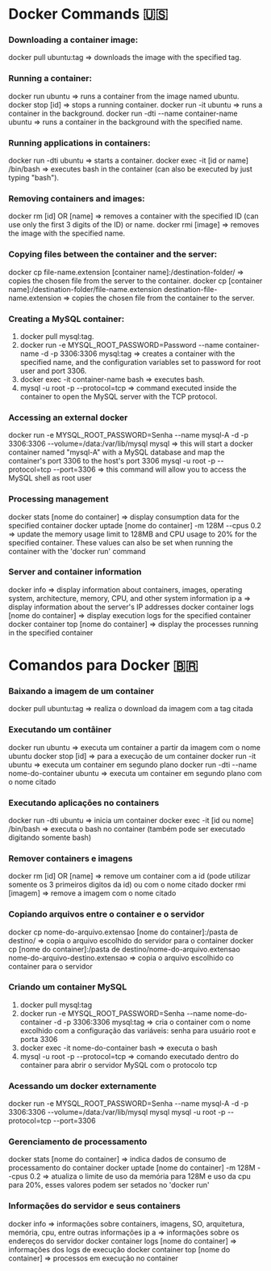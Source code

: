 # Docker Commands :us:

### Downloading a container image:
docker pull ubuntu:tag => downloads the image with the specified tag.

### Running a container:
docker run ubuntu => runs a container from the image named ubuntu.
docker stop [id] => stops a running container.
docker run -it ubuntu => runs a container in the background.
docker run -dti --name container-name ubuntu => runs a container in the background with the specified name.

### Running applications in containers:
docker run -dti ubuntu => starts a container.
docker exec -it [id or name] /bin/bash => executes bash in the container (can also be executed by just typing "bash").

### Removing containers and images:
docker rm [id] OR [name] => removes a container with the specified ID (can use only the first 3 digits of the ID) or name.
docker rmi [image] => removes the image with the specified name.

### Copying files between the container and the server:
docker cp file-name.extension [container name]:/destination-folder/ => copies the chosen file from the server to the container.
docker cp [container name]:/destination-folder/file-name.extension destination-file-name.extension => copies the chosen file from the container to the server.

### Creating a MySQL container:
1. docker pull mysql:tag.
2. docker run -e MYSQL_ROOT_PASSWORD=Password --name container-name -d -p 3306:3306 mysql:tag => creates a container with the specified name, and the configuration variables set to password for root user and port 3306.
3. docker exec -it container-name bash => executes bash.
4. mysql -u root -p --protocol=tcp => command executed inside the container to open the MySQL server with the TCP protocol.

### Accessing an external docker
docker run -e MYSQL_ROOT_PASSWORD=Senha --name mysql-A -d -p 3306:3306 --volume=/data:/var/lib/mysql mysql => this will start a docker container named "mysql-A" with a MySQL database and map the container's port 3306 to the host's port 3306
mysql -u root -p --protocol=tcp --port=3306 => this command will allow you to access the MySQL shell as root user

### Processing management
docker stats [nome do container] => display consumption data for the specified container
docker uptade [nome do container] -m 128M --cpus 0.2 => update the memory usage limit to 128MB and CPU usage to 20% for the specified container. These values can also be set when running the container with the \'docker run\' command

### Server and container information
docker info => display information about containers, images, operating system, architecture, memory, CPU, and other system information
ip a => display information about the server's IP addresses
docker container logs [nome do container] => display execution logs for the specified container
docker container top [nome do container] => display the processes running in the specified container



# Comandos para Docker :brazil:
### Baixando a imagem de um container
docker pull ubuntu:tag => realiza o download da imagem com a tag citada

### Executando um contâiner
docker run ubuntu => executa um container a partir da imagem com o nome ubuntu
docker stop [id] => para a execução de um container
docker run -it ubuntu => executa um container em segundo plano
docker run -dti --name nome-do-container ubuntu => executa um container em segundo plano com o nome citado

### Executando aplicações no containers
docker run -dti  ubuntu => inicia um container
docker exec -it [id ou nome] /bin/bash => executa o bash no container (também pode ser executado digitando somente bash)

### Remover containers e imagens
docker rm [id] OR [name] => remove um container com a id (pode utilizar somente os 3 primeiros digitos da id) ou com o nome citado
docker rmi [imagem] => remove a imagem com o nome citado

### Copiando arquivos entre o container e o servidor
docker cp nome-do-arquivo.extensao [nome do container]:/pasta de destino/ => copia o arquivo escolhido do servidor para o container
docker cp [nome do container]:/pasta de destino/nome-do-arquivo.extensao  nome-do-arquivo-destino.extensao => copia o arquivo escolhido co container para o servidor

### Criando um container MySQL
1. docker pull mysql:tag
2. docker run -e MYSQL_ROOT_PASSWORD=Senha --name nome-do-container -d -p 3306:3306 mysql:tag => cria o container com o nome excolhido com a configuração das variáveis: senha para usuário root e porta 3306
3. docker exec -it nome-do-container bash => executa o bash
4. mysql -u root -p --protocol=tcp => comando executado dentro do container para abrir o servidor MySQL com o protocolo tcp

### Acessando um docker externamente
docker run -e MYSQL_ROOT_PASSWORD=Senha --name mysql-A -d -p 3306:3306 --volume=/data:/var/lib/mysql mysql
mysql -u root -p --protocol=tcp --port=3306

### Gerenciamento de processamento
docker stats [nome do container] => indica dados de consumo de processamento do container
docker uptade [nome do container] -m 128M --cpus 0.2 => atualiza o limite de uso da memória para 128M e uso da cpu para 20%, esses valores podem ser setados no \'docker run\'

### Informações do servidor e seus containers
docker info => informações sobre containers, imagens, SO, arquitetura, memória, cpu, entre outras informações
ip a => informações sobre os endereços do servidor
docker container logs [nome do container] => informações dos logs de execução 
docker container top [nome do container] => processos em execução no container

